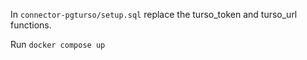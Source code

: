In `connector-pgturso/setup.sql` replace the turso_token and turso_url functions.

Run `docker compose up`